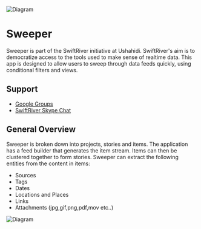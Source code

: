 ![Diagram](https://github.com/dkobia/Sweeper/raw/master/modules/sweeper_guide/media/guide/img/sweeper_logo.png)

# Sweeper
Sweeper is part of the SwiftRiver initiative at Ushahidi. SwiftRiver's aim is to democratize access to the tools used to make sense of realtime data. This app is designed to allow users to sweep through data feeds quickly, using conditional filters and views.

## Support

*  [Google Groups](http://groups.google.com/group/swiftriver?hl=en)
*  [SwiftRiver Skype Chat](skype:?chat&blob=MsCLduODseLjMKC9Fv5ktYWZsvzEt1ydNU4PTHjQSfBoQebEjMH-NHZKYzomXPVFUuwq4SXGIVqA2HS4PNgSvKkxknDzdKllVl9Cl45TKSlr5-TKl3ywAPAeUj4s2a7qUOe_eqEcIQiuB67LwgGyL7m6hcUzJHfIGmLnoJN3c0LMlgXACRqL7WGgIgzCBg)

## General Overview
Sweeper is broken down into projects, stories and items. The application has a feed builder that generates the item stream. Items can then be clustered together to form stories. Sweeper can extract the following entities from the content in items:

* Sources
* Tags
* Dates
* Locations and Places
* Links
* Attachments (jpg,gif,png,pdf,mov etc..)

![Diagram](https://github.com/dkobia/Sweeper/raw/master/modules/sweeper_guide/media/guide/img/sweeper_overview.png)